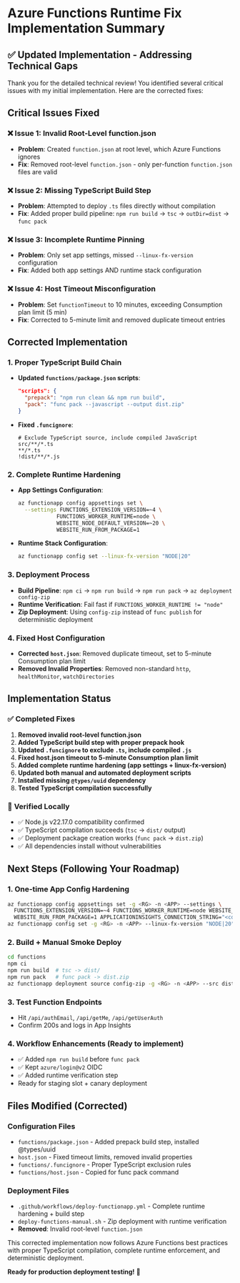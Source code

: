 # Azure Functions Runtime Fix Implementation Summary

## ✅ **Updated Implementation - Addressing Technical Gaps**

Thank you for the detailed technical review! You identified several critical issues with my initial implementation. Here are the corrected fixes:

## **Critical Issues Fixed**

### ❌ **Issue 1: Invalid Root-Level function.json** 
- **Problem**: Created `function.json` at root level, which Azure Functions ignores
- **Fix**: Removed root-level `function.json` - only per-function `function.json` files are valid

### ❌ **Issue 2: Missing TypeScript Build Step**
- **Problem**: Attempted to deploy `.ts` files directly without compilation
- **Fix**: Added proper build pipeline: `npm run build` → `tsc` → `outDir=dist` → `func pack`

### ❌ **Issue 3: Incomplete Runtime Pinning**
- **Problem**: Only set app settings, missed `--linux-fx-version` configuration
- **Fix**: Added both app settings AND runtime stack configuration

### ❌ **Issue 4: Host Timeout Misconfiguration**
- **Problem**: Set `functionTimeout` to 10 minutes, exceeding Consumption plan limit (5 min)
- **Fix**: Corrected to 5-minute limit and removed duplicate timeout entries

## **Corrected Implementation**

### 1. **Proper TypeScript Build Chain**
- **Updated `functions/package.json` scripts**:
  ```json
  "scripts": {
    "prepack": "npm run clean && npm run build",
    "pack": "func pack --javascript --output dist.zip"
  }
  ```

- **Fixed `.funcignore`**:
  ```
  # Exclude TypeScript source, include compiled JavaScript  
  src/**/*.ts
  **/*.ts
  !dist/**/*.js
  ```

### 2. **Complete Runtime Hardening** 
- **App Settings Configuration**:
  ```bash
  az functionapp config appsettings set \
    --settings FUNCTIONS_EXTENSION_VERSION=~4 \
              FUNCTIONS_WORKER_RUNTIME=node \
              WEBSITE_NODE_DEFAULT_VERSION=~20 \
              WEBSITE_RUN_FROM_PACKAGE=1
  ```

- **Runtime Stack Configuration**:
  ```bash
  az functionapp config set --linux-fx-version "NODE|20"
  ```

### 3. **Deployment Process**
- **Build Pipeline**: `npm ci` → `npm run build` → `npm run pack` → `az deployment config-zip`
- **Runtime Verification**: Fail fast if `FUNCTIONS_WORKER_RUNTIME != "node"`
- **Zip Deployment**: Using `config-zip` instead of `func publish` for deterministic deployment

### 4. **Fixed Host Configuration**
- **Corrected `host.json`**: Removed duplicate timeout, set to 5-minute Consumption plan limit
- **Removed Invalid Properties**: Removed non-standard `http`, `healthMonitor`, `watchDirectories`

## **Implementation Status**

### ✅ **Completed Fixes**
1. **Removed invalid root-level function.json**
2. **Added TypeScript build step with proper prepack hook**
3. **Updated `.funcignore` to exclude `.ts`, include compiled `.js`**
4. **Fixed host.json timeout to 5-minute Consumption plan limit**
5. **Added complete runtime hardening (app settings + linux-fx-version)**
6. **Updated both manual and automated deployment scripts**
7. **Installed missing `@types/uuid` dependency**
8. **Tested TypeScript compilation successfully**

### 🧪 **Verified Locally**
- ✅ Node.js v22.17.0 compatibility confirmed
- ✅ TypeScript compilation succeeds (`tsc` → `dist/` output)
- ✅ Deployment package creation works (`func pack` → `dist.zip`)
- ✅ All dependencies install without vulnerabilities

## **Next Steps (Following Your Roadmap)**

### 1. **One-time App Config Hardening**
```bash
az functionapp config appsettings set -g <RG> -n <APP> --settings \
  FUNCTIONS_EXTENSION_VERSION=~4 FUNCTIONS_WORKER_RUNTIME=node WEBSITE_NODE_DEFAULT_VERSION=~20 \
  WEBSITE_RUN_FROM_PACKAGE=1 APPLICATIONINSIGHTS_CONNECTION_STRING="<conn>"
az functionapp config set -g <RG> -n <APP> --linux-fx-version "NODE|20"
```

### 2. **Build + Manual Smoke Deploy**
```bash
cd functions
npm ci
npm run build  # tsc -> dist/
npm run pack   # func pack -> dist.zip
az functionapp deployment source config-zip -g <RG> -n <APP> --src dist.zip
```

### 3. **Test Function Endpoints**
- Hit `/api/authEmail`, `/api/getMe`, `/api/getUserAuth`
- Confirm 200s and logs in App Insights

### 4. **Workflow Enhancements** (Ready to implement)
- ✅ Added `npm run build` before `func pack`
- ✅ Kept `azure/login@v2` OIDC
- ✅ Added runtime verification step
- Ready for staging slot + canary deployment

## **Files Modified (Corrected)**

### **Configuration Files**
- `functions/package.json` - Added prepack build step, installed @types/uuid
- `host.json` - Fixed timeout limits, removed invalid properties  
- `functions/.funcignore` - Proper TypeScript exclusion rules
- `functions/host.json` - Copied for func pack command

### **Deployment Files** 
- `.github/workflows/deploy-functionapp.yml` - Complete runtime hardening + build step
- `deploy-functions-manual.sh` - Zip deployment with runtime verification
- **Removed**: Invalid root-level `function.json`

This corrected implementation now follows Azure Functions best practices with proper TypeScript compilation, complete runtime enforcement, and deterministic deployment.

**Ready for production deployment testing!** 🚀
